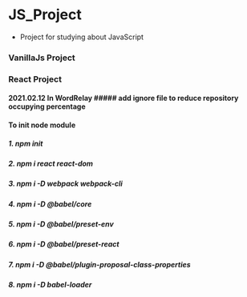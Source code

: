 # JS_Project

* Project for studying about JavaScript

### VanillaJs Project

### React Project

#### 2021.02.12 In WordRelay ##### add ignore file to reduce repository occupying percentage

#### To init node module
#####    1. npm init 
#####    2. npm i react react-dom
#####    3. npm i -D webpack webpack-cli 
#####    4. npm i -D @babel/core
#####    5. npm i -D @babel/preset-env 
#####    6. npm i -D @babel/preset-react
#####    7. npm i -D @babel/plugin-proposal-class-properties
#####    8. npm i -D babel-loader
